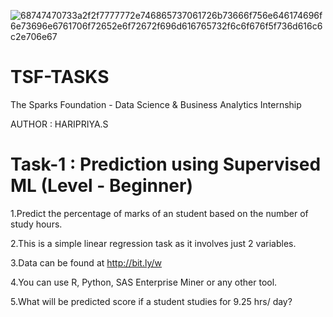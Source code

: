 ![68747470733a2f2f7777772e746865737061726b73666f756e646174696f6e73696e6761706f72652e6f72672f696d616765732f6c6f676f5f736d616c6c2e706e67](https://user-images.githubusercontent.com/86311422/124278707-39ed5600-db64-11eb-8c81-8658c093bff2.png)
# TSF-TASKS
The Sparks Foundation - Data Science & Business Analytics Internship

AUTHOR : HARIPRIYA.S


# Task-1 : Prediction using Supervised ML (Level - Beginner)

1.Predict the percentage of marks of an student based on the number of study hours.

2.This is a simple linear regression task as it involves just 2 variables.

3.Data can be found at http://bit.ly/w

4.You can use R, Python, SAS Enterprise Miner or any other tool.

5.What will be predicted score if a student studies for 9.25 hrs/ day?
